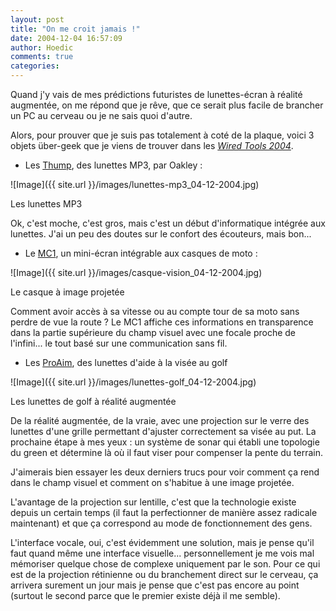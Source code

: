 ```yaml
---
layout: post
title: "On me croit jamais !"
date: 2004-12-04 16:57:09
author: Hoedic
comments: true
categories: 
---
```



Quand j'y vais de mes prédictions futuristes de lunettes-écran à réalité augmentée, on me répond que je rêve, que ce serait plus facile de brancher un PC au cerveau ou je ne sais quoi d'autre.

Alors, pour prouver que je suis pas totalement à coté de la plaque, voici 3 objets über-geek que je viens de trouver dans les *[Wired Tools 2004](http://www.wired.com/wired/archive/12.12/tools.html)*.

-  Les  [Thump](http://www.oakley.com/catalog/eyewear/thump/?cm_re=V45*FeaturedImage*ThumpTannerHall), des lunettes MP3, par Oakley :

![Image]({{ site.url }}/images/lunettes-mp3_04-12-2004.jpg)
<div class="photoattrib">Les lunettes MP3</div>



Ok, c'est moche, c'est gros, mais c'est un début d'informatique intégrée aux lunettes. J'ai un peu des doutes sur le confort des écouteurs, mais bon...

-  Le [MC1](http://www.sportvue.net/), un mini-écran intégrable aux casques de moto :

![Image]({{ site.url }}/images/casque-vision_04-12-2004.jpg)
<div class="photoattrib">Le casque à image projetée</div>



Comment avoir accès à sa vitesse ou au compte tour de sa moto sans perdre de vue la route ? Le MC1 affiche ces informations en transparence dans la partie supérieure du champ visuel avec une focale proche de l'infini... le tout basé sur une communication sans fil.

-  Les [ProAim](http://www.proaim.com), des lunettes d'aide à la visée au golf

![Image]({{ site.url }}/images/lunettes-golf_04-12-2004.jpg)
<div class="photoattrib">Les lunettes de golf à réalité augmentée</div>



De la réalité augmentée, de la vraie, avec une projection sur le verre des lunettes d'une grille permettant d'ajuster correctement sa visée au put. La prochaine étape à mes yeux : un système de sonar qui établi une topologie du green et détermine là où il faut viser pour compenser la pente du terrain.

J'aimerais bien essayer les deux derniers trucs pour voir comment ça rend dans le champ visuel et comment on s'habitue à une image projetée.

L'avantage de la projection sur lentille, c'est que la technologie existe depuis un certain temps (il faut la perfectionner de manière assez radicale maintenant) et que ça correspond au mode de fonctionnement des gens.

L'interface vocale, oui, c'est évidemment une solution, mais je pense qu'il faut quand même une interface visuelle... personnellement je me vois mal mémoriser quelque chose de complexe uniquement par le son. Pour ce qui est de la projection rétinienne ou du branchement direct sur le cerveau, ça arrivera surement un jour mais je pense que c'est pas encore au point (surtout le second parce que le premier existe déjà il me semble).
